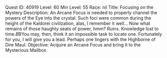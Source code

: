 Quest ID: 40919
Level: 60
Min Level: 55
Race: nil
Title: Focusing on the Mystery
Description: An Arcane Focus is needed to properly channel the powers of the Eye into the crystal. Such foci were common during the height of the Kaldorei civilization, alas, I remember it well… Now what remains of those haughty seats of power, hmm? Ruins. Knowledge lost to time.$B$BYou may, then, think it an impossible task to locate one. Fortunately for you, I will give you a lead. Perhaps one lingers with the Highborne of Dire Maul.
Objective: Acquire an Arcane Focus and bring it to the Mysterious Mailbox.
